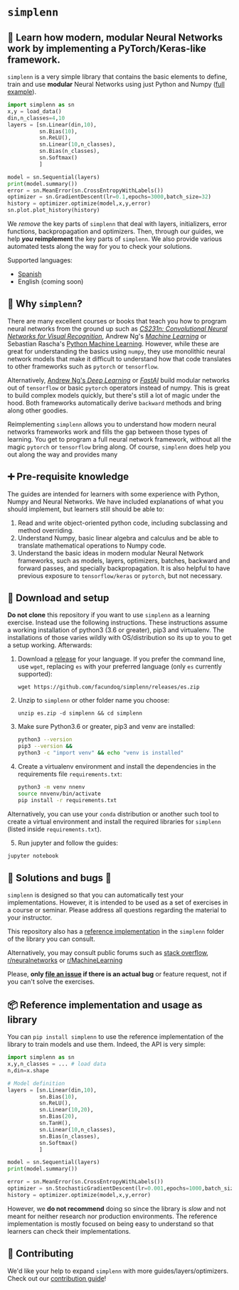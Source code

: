 


#  `simplenn`

## :brain: Learn how modern, modular Neural Networks work by implementing a PyTorch/Keras-like framework.

`simplenn` is a very simple library that contains the basic elements to define, train and use **modular** Neural Networks using just Python and Numpy ([full example](https://colab.research.google.com/github/facundoq/simplenn/examples/iris_classification.ipynb)).

````python
import simplenn as sn
x,y = load_data()
din,n_classes=4,10
layers = [sn.Linear(din,10),
          sn.Bias(10),
          sn.ReLU(),
          sn.Linear(10,n_classes),
          sn.Bias(n_classes),
          sn.Softmax()
          ]

model = sn.Sequential(layers)
print(model.summary())
error = sn.MeanError(sn.CrossEntropyWithLabels())
optimizer = sn.GradientDescent(lr=0.1,epochs=3000,batch_size=32)
history = optimizer.optimize(model,x,y,error)
sn.plot.plot_history(history)
````

We _remove_ the key parts of `simplenn` that deal with layers, initializers, error functions, backpropagation and optimizers. Then, through our guides, we help **_you_ reimplement** the key parts of `simplenn`. We also provide various automated tests along the way for you to check your solutions. 


Supported languages:

* [Spanish](releases/simplenn-es)
* English (coming soon)


## :rainbow: Why `simplenn`?

There are many excellent courses or books that teach you how to program neural networks from the ground up such as [*CS231n: Convolutional Neural Networks for Visual Recognition*](https://cs231n.github.io/), Andrew Ng's [*Machine Learning*](https://www.coursera.org/learn/machine-learning) or Sebastian Rascha's [Python Machine Learning](https://sebastianraschka.com/books/#python-machine-learning-3rd-edition). However, while these are great for understanding the basics using `numpy`, they use monolithic neural network models that make it difficult to understand how that code translates to other frameworks such as `pytorch` or `tensorflow`.

Alternatively, [Andrew Ng's *Deep Learning*](https://www.coursera.org/specializations/deep-learning) or [*FastAI*](https://course19.fast.ai/part2) build modular networks out of `tensorflow` or basic `pytorch` operators instead of numpy. This is great to build complex models quickly, but there's still a lot of magic under the hood. Both frameworks automatically derive `backward` methods and bring along other goodies. 

Reimplementing `simplenn` allows you to understand how modern neural networks frameworks work and fills the gap between those types of learning. You get to program a full neural network framework, without all the magic `pytorch` or `tensorflow` bring along. Of course, `simplenn` does help you out along the way and provides many 


## :heavy_plus_sign: Pre-requisite knowledge

The guides are intended for learners with some experience with Python, Numpy and Neural Networks. We have included explanations of what you should implement, but learners still should be able to:

1. Read and write object-oriented python code, including subclassing and method overriding.
2. Understand Numpy, basic linear algebra and calculus and be able to translate  mathematical operations to Numpy code.
3. Understand the basic ideas in modern modular Neural Network frameworks, such as models, layers, optimizers, batches, backward and forward passes, and specially backpropagation. It is also helpful to have previous exposure to `tensorflow/keras` or `pytorch`, but not necessary.

## :wrench: Download and setup

**Do not clone** this repository if you want to use `simplenn` as a learning exercise. Instead use the following instructions. These instructions assume a working installation of python3 (3.6 or greater), pip3 and virtualenv. The installations of those varies wildly with OS/distribution so its up to you to get a setup working. Afterwards: 

1. Download a [release](releases) for your language. If you prefer the command line, use `wget`, replacing `es` with your preferred language (only `es` currently supported):

    `wget https://github.com/facundoq/simplenn/releases/es.zip`

2. Unzip to `simplenn` or other folder name you choose:

    `unzip es.zip -d simplenn && cd simplenn`

3. Make sure Python3.6 or greater, pip3 and venv are installed:

    ````bash
    python3 --version
    pip3 --version && 
    python3 -c "import venv" && echo "venv is installed"
    ````
   

4. Create a virtualenv environment and install the dependencies in the requirements file `requirements.txt`: 

    ````bash
    python3 -m venv nnenv
    source nnvenv/bin/activate
    pip install -r requirements.txt
    ````

Alternatively, you can use your `conda` distribution or another such tool to create a virtual environment and install the required libraries for `simplenn` (listed inside `requirements.txt`). 

5. Run jupyter and follow the guides:

```bash
jupyter notebook
```

## :pill: Solutions and bugs :bug: 

`simplenn` is designed so that you can automatically test your implementations. However, it is intended to be used as a set of exercises in a course or seminar. Please address all questions regarding the material to your instructor.

This repository also has a [reference implementation](https://github.com/facundoq/simplenn/tree/main/simplenn) in the `simplenn` folder of the library you can consult. 

Alternatively, you may consult public forums such as [stack overflow](stackoverflow.com/), [r/neuralnetworks](https://www.reddit.com/r/neuralnetworks/) or [r/MachineLearning](https://www.reddit.com/r/MachineLearning)

Please, **only [file an issue](issues) if there is an actual bug** or feature request, not if you can't solve the exercises.  

## :package: Reference implementation and usage as library


You can `pip install simplenn` to use the reference implementation of the library to train models and use them. Indeed, the API is very simple:

````python
import simplenn as sn
x,y,n_classes = ... # load data 
n,din=x.shape

# Model definition
layers = [sn.Linear(din,10),
          sn.Bias(10),
          sn.ReLU(),
          sn.Linear(10,20),
          sn.Bias(20),
          sn.TanH(),
          sn.Linear(10,n_classes),
          sn.Bias(n_classes),
          sn.Softmax()
          ]

model = sn.Sequential(layers)
print(model.summary())

error = sn.MeanError(sn.CrossEntropyWithLabels())
optimizer = sn.StochasticGradientDescent(lr=0.001,epochs=1000,batch_size=32)
history = optimizer.optimize(model,x,y,error)
````

However, we **do not recommend** doing so since the library is *slow* and not meant for neither research nor production environments. The reference implementation is mostly focused on being easy to understand so that learners can check their implementations.

## :busts_in_silhouette: Contributing

We'd like your help to expand `simplenn` with more guides/layers/optimizers. Check out our [contribution guide](CONTRIBUTE.md)! 
